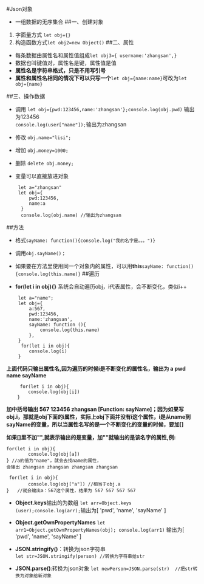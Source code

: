 
#Json对象
 - 一组数据的无序集合
##一、创建对象
1. 字面量方式 ```let obj={}```
2. 构造函数方式```let obj2=new Object()```
##二、属性
- 每条数据由属性名和属性值组成```let obj3={ username:'zhangsan',}```
- 数据也叫键值对，属性名是键，属性值是值
- **属性名是字符串格式，只是不用写引号**
- **属性和属性名相同的情况下可以只写一个**```let obj={name:name}```可改为```let obj={name}```

##三、操作数据
 - 调用
	```let obj={pwd:123456,name:'zhangsan'};console.log(obj.pwd)```
	输出为123456  
	```console.log(user["name"]);```输出为zhangsan
 - 修改 ```obj.name="lisi";```
 - 增加 ```obj.money=1000;```
 - 删除 ```delete obj.money;```
 - 变量可以直接放进对象
 
		let a="zhangsan"
		let obj={
		    pwd:123456,
		    name:a
		 }
		 console.log(obj.name) //输出为zhangsan
##方法
 -  格式```sayName: function(){console.log("我的名字是。。。")}```
 -  调用```obj.sayName()；``` 
 -  如果要在方法里使用同一个对象内的属性，可以用**this**```sayName: function(){console.log(this.name)}```
##遍历
 - **for(let i in obj){}**	系统会自动遍历obj，i代表属性，会不断变化，类似i++
 
 		let a="name";
		let obj={
			a:567,
		    pwd:123456,
		    name:'zhangsan',
		    sayName: function (){
		        console.log(this.name)
		    },
		}
		 for(let i in obj){
   	 		console.log(i)
		} 	
**上面代码只输出属性名,因为遍历的时候i是不断变化的属性名，输出为 a pwd name sayName**

		 for(let i in obj){
   	 		console.log(obj[i])
		} 	
**加中括号输出 567 123456 zhangsan [Function: sayName]；因为如果写obj.i，那就是obj下面的i属性，实际上obj下面并没有i这个属性，i是从name到sayName的变量，所以当属性名写的是一个不断变化的变量的时候，要加[]**  

**如果[]里不加"",就表示输出的是变量，加""就输出的是该名字的属性,例:**  

	for(let i in obj){
	 		console.log(obj[a])
	} //a的值为"name"，就会去找name的属性，
	会输出 zhangsan zhangsan zhangsan zhangsan

     for(let i in obj){
	 		console.log(obj["a"]) //相当于obj.a
	}	//就会输出a：567这个属性，结果为 567 567 567 567


 - **Object.keys**输出的为数组 ```let arr=Object.keys	(user);console.log(arr);```输出为[ 'pwd', 'name', 	'sayName' ]
 - **Object.getOwnPropertyNames**  ```let 	arr1=Object.getOwnPropertyNames(obj);
	console.log(arr1)``` 输出为[ 'pwd', 'name', 'sayName' ]

 - **JSON.stringify()**：转换为json字符串  
 ```let str=JSON.stringify(person) //转换为字符串给str```
 - **JSON.parse()**:转换为json对象
 ```let newPerson=JSON.parse(str)  //把str转换为对象给新对象```
